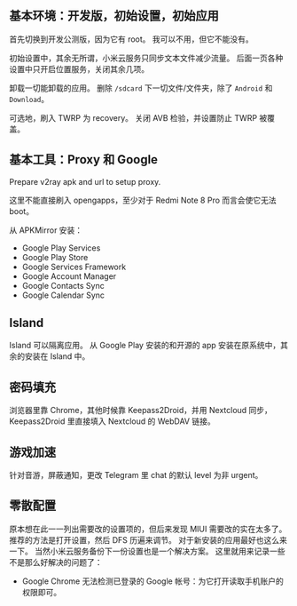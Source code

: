 ## 基本环境：开发版，初始设置，初始应用

首先切换到开发公测版，因为它有 root。
我可以不用，但它不能没有。

初始设置中，其余无所谓，小米云服务只同步文本文件减少流量。
后面一页各种设置中只开启位置服务，关闭其余几项。

卸载一切能卸载的应用。
删除 `/sdcard` 下一切文件/文件夹，除了 `Android` 和 `Download`。

可选地，刷入 TWRP 为 recovery。
关闭 AVB 检验，并设置防止 TWRP 被覆盖。

## 基本工具：Proxy 和 Google

Prepare <bdo dir="rtl">yar2v</bdo> apk and    url to setup proxy.

这里不能直接刷入 opengapps，至少对于 Redmi Note 8 Pro 而言会使它无法 boot。

从 APKMirror 安装：

- Google Play Services
- Google Play Store
- Google Services Framework
- Google Account Manager
- Google Contacts Sync
- Google Calendar Sync

## Island

Island 可以隔离应用。
从 Google Play 安装的和开源的 app 安装在原系统中，其余的安装在 Island 中。

## 密码填充

浏览器里靠 Chrome，其他时候靠 Keepass2Droid，并用 Nextcloud 同步，Keepass2Droid 里直接填入 Nextcloud 的 WebDAV 链接。

## 游戏加速

针对音游，屏蔽通知，更改 Telegram 里 chat 的默认 level 为非 urgent。

## 零散配置

原本想在此一一列出需要改的设置项的，但后来发现 MIUI 需要改的实在太多了。
推荐的方法是打开设置，然后 DFS 历遍来调节。
对于新安装的应用最好也这么来一下。
当然小米云服务备份下一份设置也是一个解决方案。
这里就用来记录一些不是那么好解决的问题了：

- Google Chrome 无法检测已登录的 Google 帐号：为它打开读取手机账户的权限即可。
